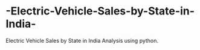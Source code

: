 # -Electric-Vehicle-Sales-by-State-in-India-
 Electric Vehicle Sales by State in India Analysis using python.
